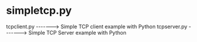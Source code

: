 # simpletcp.py
tcpclient.py -------> Simple TCP client example with Python
tcpserver.py -------> Simple TCP Server example with Python
